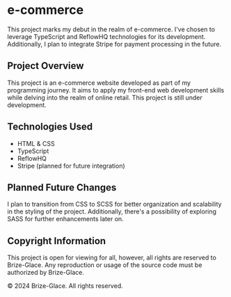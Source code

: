 # e-commerce

This project marks my debut in the realm of e-commerce. I've chosen to leverage TypeScript and ReflowHQ technologies for its development. Additionally, I plan to integrate Stripe for payment processing in the future.

## Project Overview

This project is an e-commerce website developed as part of my programming journey. It aims to apply my front-end web development skills while delving into the realm of online retail.
This project is still under development.

## Technologies Used

- HTML & CSS
- TypeScript
- ReflowHQ
- Stripe (planned for future integration)

## Planned Future Changes

I plan to transition from CSS to SCSS for better organization and scalability in the styling of the project. Additionally, there's a possibility of exploring SASS for further enhancements later on.

## Copyright Information

This project is open for viewing for all, however, all rights are reserved to Brize-Glace. Any reproduction or usage of the source code must be authorized by Brize-Glace.

© 2024 Brize-Glace. All rights reserved.
